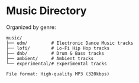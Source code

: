 # Music Directory

Organized by genre:

```
music/
├── edm/         # Electronic Dance Music tracks
├── lofi/        # Lo-Fi Hip Hop tracks
├── dnb/         # Drum & Bass tracks
├── ambient/     # Ambient tracks
└── experimental/# Experimental tracks

File format: High-quality MP3 (320kbps)
```